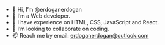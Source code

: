 - 👋 Hi, I’m @erdoganerdogan
- 👀 I’m a Web developer.
- 🌱 I have experience on HTML, CSS, JavaScript and React.
- 💞️ I’m looking to collaborate on coding.
- 📫 Reach me by email: erdoganerdogan@outlook.com

<!---
erdoganerdogan/erdoganerdogan is a ✨ special ✨ repository because its `README.md` (this file) appears on your GitHub profile.
You can click the Preview link to take a look at your changes.
--->
